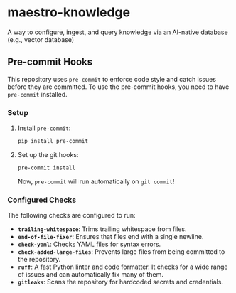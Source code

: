 # maestro-knowledge
A way to configure, ingest, and query knowledge via an AI-native database (e.g., vector database)

## Pre-commit Hooks

This repository uses `pre-commit` to enforce code style and catch issues before they are committed. To use the pre-commit hooks, you need to have `pre-commit` installed.

### Setup

1.  Install `pre-commit`:
    ```bash
    pip install pre-commit
    ```

2.  Set up the git hooks:
    ```bash
    pre-commit install
    ```
    Now, `pre-commit` will run automatically on `git commit`!

### Configured Checks

The following checks are configured to run:

*   **`trailing-whitespace`**: Trims trailing whitespace from files.
*   **`end-of-file-fixer`**: Ensures that files end with a single newline.
*   **`check-yaml`**: Checks YAML files for syntax errors.
*   **`check-added-large-files`**: Prevents large files from being committed to the repository.
*   **`ruff`**: A fast Python linter and code formatter. It checks for a wide range of issues and can automatically fix many of them.
*   **`gitleaks`**: Scans the repository for hardcoded secrets and credentials.
